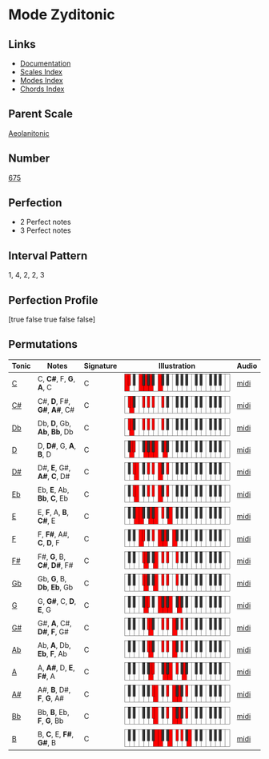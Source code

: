 # Mode Zyditonic

## Links

- [Documentation](index.md)
- [Scales Index](Scales.md)
- [Modes Index](Modes.md)
- [Chords Index](Chords.md)

## Parent Scale

[Aeolanitonic](ScaleAeolanitonic.md)

## Number

[675](https://ianring.com/musictheory/scales/675)

## Perfection

- 2 Perfect notes
- 3 Perfect notes

## Interval Pattern

1, 4, 2, 2, 3

## Perfection Profile

[true false true false false]

## Permutations

| Tonic | Notes | Signature | Illustration | Audio |
|-------|-------|-----------|--------------|-------|
| [C](ModeCNaturalZyditonic.md) | C, **C#**, F, **G**, **A**, C | C | ![CNaturalZyditonic](ModeCNaturalZyditonic.png) | [midi](https://github.com/edipermadi/music/blob/main/docs/ModeCNaturalZyditonic.mid?raw=true) |
| [C#](ModeCSharpZyditonic.md) | C#, **D**, F#, **G#**, **A#**, C# | C | ![CSharpZyditonic](ModeCSharpZyditonic.png) | [midi](https://github.com/edipermadi/music/blob/main/docs/ModeCSharpZyditonic.mid?raw=true) |
| [Db](ModeDFlatZyditonic.md) | Db, **D**, Gb, **Ab**, **Bb**, Db | C | ![DFlatZyditonic](ModeDFlatZyditonic.png) | [midi](https://github.com/edipermadi/music/blob/main/docs/ModeDFlatZyditonic.mid?raw=true) |
| [D](ModeDNaturalZyditonic.md) | D, **D#**, G, **A**, **B**, D | C | ![DNaturalZyditonic](ModeDNaturalZyditonic.png) | [midi](https://github.com/edipermadi/music/blob/main/docs/ModeDNaturalZyditonic.mid?raw=true) |
| [D#](ModeDSharpZyditonic.md) | D#, **E**, G#, **A#**, **C**, D# | C | ![DSharpZyditonic](ModeDSharpZyditonic.png) | [midi](https://github.com/edipermadi/music/blob/main/docs/ModeDSharpZyditonic.mid?raw=true) |
| [Eb](ModeEFlatZyditonic.md) | Eb, **E**, Ab, **Bb**, **C**, Eb | C | ![EFlatZyditonic](ModeEFlatZyditonic.png) | [midi](https://github.com/edipermadi/music/blob/main/docs/ModeEFlatZyditonic.mid?raw=true) |
| [E](ModeENaturalZyditonic.md) | E, **F**, A, **B**, **C#**, E | C | ![ENaturalZyditonic](ModeENaturalZyditonic.png) | [midi](https://github.com/edipermadi/music/blob/main/docs/ModeENaturalZyditonic.mid?raw=true) |
| [F](ModeFNaturalZyditonic.md) | F, **F#**, A#, **C**, **D**, F | C | ![FNaturalZyditonic](ModeFNaturalZyditonic.png) | [midi](https://github.com/edipermadi/music/blob/main/docs/ModeFNaturalZyditonic.mid?raw=true) |
| [F#](ModeFSharpZyditonic.md) | F#, **G**, B, **C#**, **D#**, F# | C | ![FSharpZyditonic](ModeFSharpZyditonic.png) | [midi](https://github.com/edipermadi/music/blob/main/docs/ModeFSharpZyditonic.mid?raw=true) |
| [Gb](ModeGFlatZyditonic.md) | Gb, **G**, B, **Db**, **Eb**, Gb | C | ![GFlatZyditonic](ModeGFlatZyditonic.png) | [midi](https://github.com/edipermadi/music/blob/main/docs/ModeGFlatZyditonic.mid?raw=true) |
| [G](ModeGNaturalZyditonic.md) | G, **G#**, C, **D**, **E**, G | C | ![GNaturalZyditonic](ModeGNaturalZyditonic.png) | [midi](https://github.com/edipermadi/music/blob/main/docs/ModeGNaturalZyditonic.mid?raw=true) |
| [G#](ModeGSharpZyditonic.md) | G#, **A**, C#, **D#**, **F**, G# | C | ![GSharpZyditonic](ModeGSharpZyditonic.png) | [midi](https://github.com/edipermadi/music/blob/main/docs/ModeGSharpZyditonic.mid?raw=true) |
| [Ab](ModeAFlatZyditonic.md) | Ab, **A**, Db, **Eb**, **F**, Ab | C | ![AFlatZyditonic](ModeAFlatZyditonic.png) | [midi](https://github.com/edipermadi/music/blob/main/docs/ModeAFlatZyditonic.mid?raw=true) |
| [A](ModeANaturalZyditonic.md) | A, **A#**, D, **E**, **F#**, A | C | ![ANaturalZyditonic](ModeANaturalZyditonic.png) | [midi](https://github.com/edipermadi/music/blob/main/docs/ModeANaturalZyditonic.mid?raw=true) |
| [A#](ModeASharpZyditonic.md) | A#, **B**, D#, **F**, **G**, A# | C | ![ASharpZyditonic](ModeASharpZyditonic.png) | [midi](https://github.com/edipermadi/music/blob/main/docs/ModeASharpZyditonic.mid?raw=true) |
| [Bb](ModeBFlatZyditonic.md) | Bb, **B**, Eb, **F**, **G**, Bb | C | ![BFlatZyditonic](ModeBFlatZyditonic.png) | [midi](https://github.com/edipermadi/music/blob/main/docs/ModeBFlatZyditonic.mid?raw=true) |
| [B](ModeBNaturalZyditonic.md) | B, **C**, E, **F#**, **G#**, B | C | ![BNaturalZyditonic](ModeBNaturalZyditonic.png) | [midi](https://github.com/edipermadi/music/blob/main/docs/ModeBNaturalZyditonic.mid?raw=true) |
